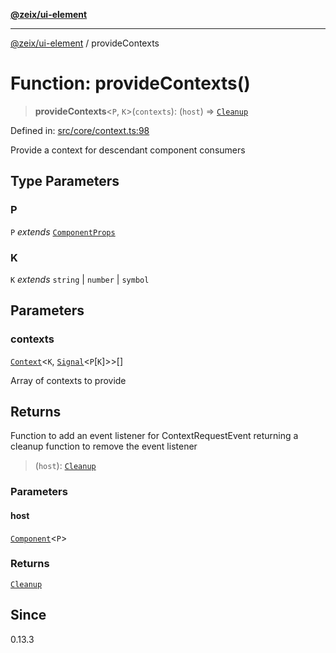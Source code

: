 [**@zeix/ui-element**](../README.md)

***

[@zeix/ui-element](../globals.md) / provideContexts

# Function: provideContexts()

> **provideContexts**\<`P`, `K`\>(`contexts`): (`host`) => [`Cleanup`](../type-aliases/Cleanup.md)

Defined in: [src/core/context.ts:98](https://github.com/zeixcom/ui-element/blob/a2e3a5bb1b7ab9e964c80c41c9edbb895cf2ce79/src/core/context.ts#L98)

Provide a context for descendant component consumers

## Type Parameters

### P

`P` *extends* [`ComponentProps`](../type-aliases/ComponentProps.md)

### K

`K` *extends* `string` \| `number` \| `symbol`

## Parameters

### contexts

[`Context`](../type-aliases/Context.md)\<`K`, [`Signal`](../type-aliases/Signal.md)\<`P`\[`K`\]\>\>[]

Array of contexts to provide

## Returns

Function to add an event listener for ContextRequestEvent returning a cleanup function to remove the event listener

> (`host`): [`Cleanup`](../type-aliases/Cleanup.md)

### Parameters

#### host

[`Component`](../type-aliases/Component.md)\<`P`\>

### Returns

[`Cleanup`](../type-aliases/Cleanup.md)

## Since

0.13.3
